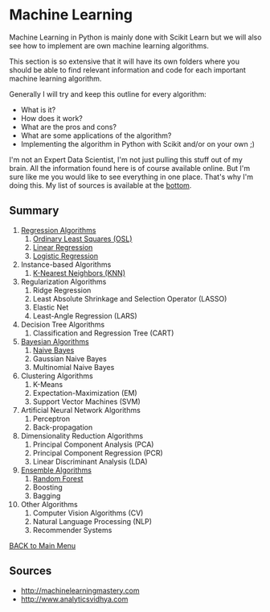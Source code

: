 # Machine Learning

Machine Learning in Python is mainly done with Scikit Learn but we will also see how to implement are own machine learning algorithms. 

This section is so extensive that it will have its own folders where you should be able to find relevant information and code for each important machine learning algorithm. 

Generally I will try and keep this outline for every algorithm: 

* What is it?
* How does it work?
* What are the pros and cons?
* What are some applications of the algorithm?
* Implementing the algorithm in Python with Scikit and/or on your own ;) 

I'm not an Expert Data Scientist, I'm not just pulling this stuff out of my brain. All the information found here is of course available online. But I'm sure like me you would like to see everything in one place. That's why I'm doing this. My list of sources is available at the [bottom](#sources).

<a id="summary"></a>
## Summary
1. [Regression Algorithms](./regression-algorithms/README.md)
    1. [Ordinary Least Squares (OSL)](./regression-algorithms/ols.md)
    2. [Linear Regression](./regression-algorithms/linear.md)
    3. [Logistic Regression](./regression-algorithms/logistic.md)
2. Instance-based Algorithms
    1. [K-Nearest Neighbors (KNN)](./instance-based-algorithms/README.md)
3. Regularization Algorithms
    1. Ridge Regression
    2. Least Absolute Shrinkage and Selection Operator (LASSO)
    3. Elastic Net
    4. Least-Angle Regression (LARS)
4. Decision Tree Algorithms
    1. Classification and Regression Tree (CART)
5. [Bayesian Algorithms](./bayesian-algorithms/README.md)
    1. [Naive Bayes](./bayesian-algorithms/naivebayes.md)
    2. Gaussian Naive Bayes
    3. Multinomial Naive Bayes
6. Clustering Algorithms
    1. K-Means
    2. Expectation-Maximization (EM)
    3. Support Vector Machines (SVM)
7. Artificial Neural Network Algorithms
    1. Perceptron
    2. Back-propagation
8. Dimensionality Reduction Algorithms
    1. Principal Component Analysis (PCA)
    2. Principal Component Regression (PCR)
    3. Linear Discriminant Analysis (LDA)
9. [Ensemble Algorithms](./ensemble-algorithms/README.md)
    1. [Random Forest](./ensemble-algorithms/randomforest.md)
    2. Boosting
    3. Bagging
10. Other Algorithms
    1. Computer Vision Algorithms (CV)
    2. Natural Language Processing (NLP)
    3. Recommender Systems


[BACK to Main Menu](../README.md)

<a id="sources"></a>
## Sources
* <http://machinelearningmastery.com> 
* <http://www.analyticsvidhya.com>
